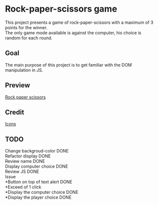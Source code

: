 # Rock-paper-scissors game

This project presents a game of rock-paper-scissors with a maximum of 3 points for the winner.  
The only game mode available is against the computer, his choice is random for each round.  

## Goal

The main purpose of this project is to get familiar with the DOM manipulation in JS.

## Preview

[Rock paper scissors](https://haveadream1.github.io/rock-paper-scissors/)

## Credit

[Icons](https://www.figma.com/design/R2uuGTAjvoJnjHJ1y8CP1p/Free-Universal-Icons-(Community)?t=f6Jus0aRotVQVEai-0)

## TODO
  Change backgroud-color     DONE  
  Refactor display           DONE   
  Review name                DONE  
  Display computer choice    DONE   
  Review JS                  DONE    
  Issue  
      *Button on top of text alert    DONE   
      *Exceed of 1 click  
      *Display the computer choice    DONE  
      *Display the player choice      DONE
